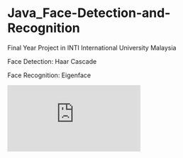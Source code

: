 # Java_Face-Detection-and-Recognition

Final Year Project in INTI International University Malaysia

Face Detection: Haar Cascade

Face Recognition: Eigenface


![alt text](https://l.facebook.com/l.php?u=https%3A%2F%2Fscontent.fdub1-2.fna.fbcdn.net%2Fv%2Ft34.18173-0%2Fp280x280%2F11751371_421307218061137_1365551375_n.jpg%3F_nc_cat%3D0%26oh%3D25178b4d96968ee4199eb88ebdfad654%26oe%3D5B5E3A91&h=AT1VNHIbK_0DlzIp2WhODWPVf6z8BZt7R3yjrmsc7OAdiHc9OvvzffT64jLlnjIxJy3m6dI_sDgIlCD6qettH7IuKpNe5jx-ufh7uoC6IwShSZtj_qb-7KlgBNFDkZA)
